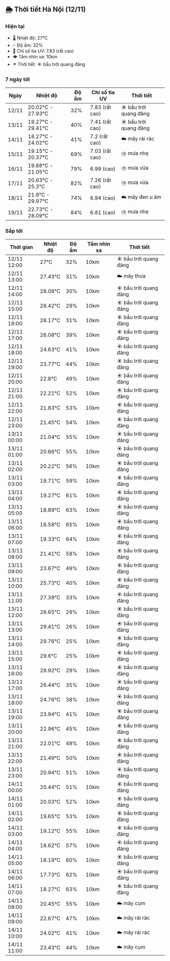 ## 🌦️ Thời tiết Hà Nội (12/11)

### Hiện tại

- 🌡️ Nhiệt độ: 27℃
- 💦 Độ ẩm: 32%
- 🌟 Chỉ số tia UV: 7.83 (rất cao)
- 👁️ Tầm nhìn xa: 10km
- ☂️ Thời tiết: ☀️ bầu trời quang đãng

### 7 ngày tới

| Ngày | Nhiệt độ | Độ ẩm | Chỉ số tia UV | Thời tiết |
| --- | --- | --- | --- | --- |
| 12/11 | 20.02℃ - 27.93℃ | 32% | 7.83 (rất cao) | ☀️ bầu trời quang đãng |
| 13/11 | 19.27℃ - 29.41℃ | 40% | 7.41 (rất cao) | ☀️ bầu trời quang đãng |
| 14/11 | 18.27℃ - 24.02℃ | 41% | 7.2 (rất cao) | ☁️ mây rải rác |
| 15/11 | 19.15℃ - 20.37℃ | 69% | 7.03 (rất cao) | ⛈️ mưa nhẹ |
| 16/11 | 19.88℃ - 21.05℃ | 79% | 6.99 (cao) | ⛈️ mưa vừa |
| 17/11 | 20.63℃ - 25.3℃ | 82% | 7.26 (rất cao) | ⛈️ mưa vừa |
| 18/11 | 21.9℃ - 29.97℃ | 74% | 6.94 (cao) | ☁️ mây đen u ám |
| 19/11 | 22.73℃ - 28.09℃ | 84% | 6.81 (cao) | ⛈️ mưa nhẹ |

### Sắp tới

| Thời gian | Nhiệt độ | Độ ẩm | Tầm nhìn xa | Thời tiết |
| --- | --- | --- | --- | --- |
| 12/11 12:00 | 27℃ | 32% | 10km | ☀️ bầu trời quang đãng |
| 12/11 13:00 | 27.43℃ | 31% | 10km | ☁️ mây thưa |
| 12/11 14:00 | 28.08℃ | 30% | 10km | ☀️ bầu trời quang đãng |
| 12/11 15:00 | 28.42℃ | 29% | 10km | ☀️ bầu trời quang đãng |
| 12/11 16:00 | 28.17℃ | 31% | 10km | ☀️ bầu trời quang đãng |
| 12/11 17:00 | 26.08℃ | 39% | 10km | ☀️ bầu trời quang đãng |
| 12/11 18:00 | 24.63℃ | 41% | 10km | ☀️ bầu trời quang đãng |
| 12/11 19:00 | 23.77℃ | 44% | 10km | ☀️ bầu trời quang đãng |
| 12/11 20:00 | 22.8℃ | 49% | 10km | ☀️ bầu trời quang đãng |
| 12/11 21:00 | 22.21℃ | 52% | 10km | ☀️ bầu trời quang đãng |
| 12/11 22:00 | 21.83℃ | 53% | 10km | ☀️ bầu trời quang đãng |
| 12/11 23:00 | 21.45℃ | 54% | 10km | ☀️ bầu trời quang đãng |
| 13/11 00:00 | 21.04℃ | 55% | 10km | ☀️ bầu trời quang đãng |
| 13/11 01:00 | 20.66℃ | 55% | 10km | ☀️ bầu trời quang đãng |
| 13/11 02:00 | 20.22℃ | 56% | 10km | ☀️ bầu trời quang đãng |
| 13/11 03:00 | 19.71℃ | 59% | 10km | ☀️ bầu trời quang đãng |
| 13/11 04:00 | 19.27℃ | 61% | 10km | ☀️ bầu trời quang đãng |
| 13/11 05:00 | 18.89℃ | 63% | 10km | ☀️ bầu trời quang đãng |
| 13/11 06:00 | 18.58℃ | 65% | 10km | ☀️ bầu trời quang đãng |
| 13/11 07:00 | 19.33℃ | 64% | 10km | ☀️ bầu trời quang đãng |
| 13/11 08:00 | 21.41℃ | 58% | 10km | ☀️ bầu trời quang đãng |
| 13/11 09:00 | 23.67℃ | 49% | 10km | ☀️ bầu trời quang đãng |
| 13/11 10:00 | 25.73℃ | 40% | 10km | ☀️ bầu trời quang đãng |
| 13/11 11:00 | 27.39℃ | 33% | 10km | ☀️ bầu trời quang đãng |
| 13/11 12:00 | 28.65℃ | 29% | 10km | ☀️ bầu trời quang đãng |
| 13/11 13:00 | 29.41℃ | 26% | 10km | ☀️ bầu trời quang đãng |
| 13/11 14:00 | 29.76℃ | 25% | 10km | ☀️ bầu trời quang đãng |
| 13/11 15:00 | 29.6℃ | 25% | 10km | ☀️ bầu trời quang đãng |
| 13/11 16:00 | 28.92℃ | 29% | 10km | ☀️ bầu trời quang đãng |
| 13/11 17:00 | 26.44℃ | 35% | 10km | ☀️ bầu trời quang đãng |
| 13/11 18:00 | 24.76℃ | 38% | 10km | ☀️ bầu trời quang đãng |
| 13/11 19:00 | 23.94℃ | 41% | 10km | ☀️ bầu trời quang đãng |
| 13/11 20:00 | 22.96℃ | 45% | 10km | ☀️ bầu trời quang đãng |
| 13/11 21:00 | 22.01℃ | 49% | 10km | ☀️ bầu trời quang đãng |
| 13/11 22:00 | 21.49℃ | 50% | 10km | ☀️ bầu trời quang đãng |
| 13/11 23:00 | 20.94℃ | 51% | 10km | ☀️ bầu trời quang đãng |
| 14/11 00:00 | 20.44℃ | 51% | 10km | ☀️ bầu trời quang đãng |
| 14/11 01:00 | 20.03℃ | 52% | 10km | ☀️ bầu trời quang đãng |
| 14/11 02:00 | 19.65℃ | 53% | 10km | ☀️ bầu trời quang đãng |
| 14/11 03:00 | 19.12℃ | 55% | 10km | ☀️ bầu trời quang đãng |
| 14/11 04:00 | 18.62℃ | 57% | 10km | ☀️ bầu trời quang đãng |
| 14/11 05:00 | 18.19℃ | 60% | 10km | ☀️ bầu trời quang đãng |
| 14/11 06:00 | 17.73℃ | 62% | 10km | ☀️ bầu trời quang đãng |
| 14/11 07:00 | 18.27℃ | 63% | 10km | ☀️ bầu trời quang đãng |
| 14/11 08:00 | 20.45℃ | 55% | 10km | ☁️ mây cụm |
| 14/11 09:00 | 22.67℃ | 47% | 10km | ☁️ mây rải rác |
| 14/11 10:00 | 24.02℃ | 41% | 10km | ☁️ mây rải rác |
| 14/11 11:00 | 23.43℃ | 44% | 10km | ☁️ mây cụm |
